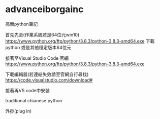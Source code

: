 # advanceiborgainc

高無python筆記


首先先至(作業系統若是64位元win10)
https://www.python.org/ftp/python/3.8.3/python-3.8.3-amd64.exe
下載python 或是其他穩定版本64位元

接著至Visual Studio Code 官網
https://www.python.org/ftp/python/3.8.3/python-3.8.3-amd64.exe


下載編輯器(若連結失效請至官網自行尋找)
https://code.visualstudio.com/download#


接著再VS code中安裝

traditional chianese
python 

外掛(plug in)
